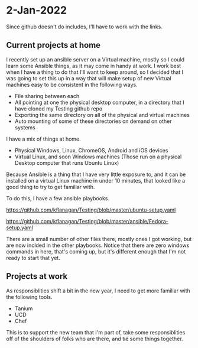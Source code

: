 # 2-Jan-2022
Since github doesn't do includes, I'll have to work with the links.

## Current projects at home
I recently set up an ansible server on a Virtual machine, mostly so I could learn some Ansible things, as it may come in handy at work.  I work best when I have a thing to do that I'll want to keep around, so I decided that I was going to set this up in a way that will make setup of new Virtual machines easy to be consistent in the following ways.
- File sharing between each
- All pointing at one the physical desktop computer, in a directory that I have cloned my Testing github repo
- Exporting the same directory on all of the physical and virtual machines
- Auto mounting of some of these directories on demand on other systems

I have a mix of things at home.
- Physical Windows, Linux, ChromeOS, Android and iOS devices
- Virtual Linux, and soon Windows machines (Those run on a physical Desktop computer that runs Ubuntu Linux)

Because Ansible is a thing that I have very little exposure to, and it can be installed on a virtual Linux machine in under 10 minutes, that looked like a good thing to try to get familiar with. 


To do this, I have a few ansible playbooks.

https://github.com/kflanagan/Testing/blob/master/ubuntu-setup.yaml

https://github.com/kflanagan/Testing/blob/master/ansible/Fedora-setup.yaml

There are a small number of other files there, mostly ones I got working, but are now inclded in the other playbooks.  Notice that there are zero windows commands in here, that's coming up, but it's different enough that I'm not ready to start that yet.

## Projects at work
As responsiblities shift a bit in the new year, I need to get more familiar with the following tools.
- Tanium
- UCD
- Chef

This is to support the new team that I'm part of, take some responsiblities off of the shoulders of folks who are there, and tie some things together. 
